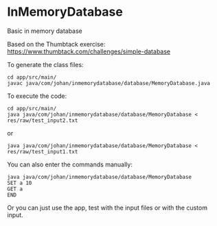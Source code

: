 # InMemoryDatabase
Basic in memory database

Based on the Thumbtack exercise:
https://www.thumbtack.com/challenges/simple-database

To generate the class files:

    cd app/src/main/
    javac java/com/johan/inmemorydatabase/database/MemoryDatabase.java 

To execute the code:

    cd app/src/main/
    java java/com/johan/inmemorydatabase/database/MemoryDatabase < res/raw/test_input2.txt
or 

    java java/com/johan/inmemorydatabase/database/MemoryDatabase < res/raw/test_input1.txt

You can also enter the commands manually:

    java java/com/johan/inmemorydatabase/database/MemoryDatabase
    SET a 10
    GET a
    END
    
Or you can just use the app, test with the input files or with the custom input.
